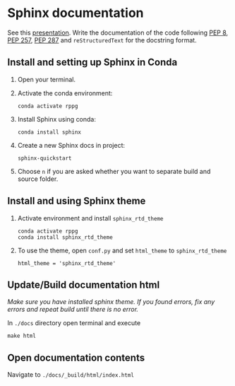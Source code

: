 # Sphinx documentation

See this [presentation](https://www.dropbox.com/s/33hdyvduvqsdxzq/Presentation_Nordling_Hedbrant_software_documentation_220526.pptx?dl=0).
Write the documentation of the code following [PEP 8](https://peps.python.org/pep-0008/), [PEP 257](https://peps.python.org/pep-0257/), [PEP 287](https://peps.python.org/pep-0287/) and `reStructuredText` for the docstring format.

## Install and setting up Sphinx in Conda

1.  Open your terminal.

1.  Activate the conda environment:

        conda activate rppg

1.  Install Sphinx using conda:

        conda install sphinx

1.  Create a new Sphinx docs in project:

        sphinx-quickstart

1.  Choose `n` if you are asked whether you want to separate build and source folder.

## Install and using Sphinx theme

1.  Activate environment and install `sphinx_rtd_theme`

        conda activate rppg
        conda install sphinx_rtd_theme

1.  To use the theme, open `conf.py` and set `html_theme` to `sphinx_rtd_theme`

        html_theme = 'sphinx_rtd_theme'

## Update/Build documentation html

_Make sure you have installed sphinx theme. If you found errors, fix any errors and repeat build until there is no error._

In `./docs` directory open terminal and execute

    make html

## Open documentation contents

Navigate to `./docs/_build/html/index.html`
